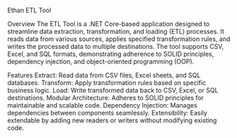 Ethan ETL Tool

Overview
The ETL Tool is a .NET Core-based application designed to streamline data extraction, transformation, and loading (ETL) processes. 
It reads data from various sources, applies specified transformation rules, and writes the processed data to multiple destinations. 
The tool supports CSV, Excel, and SQL formats, demonstrating adherence to SOLID principles, dependency injection, and object-oriented programming (OOP).

Features
Extract: Read data from CSV files, Excel sheets, and SQL databases.
Transform: Apply transformation rules based on specific business logic.
Load: Write transformed data back to CSV, Excel, or SQL destinations.
Modular Architecture: Adheres to SOLID principles for maintainable and scalable code.
Dependency Injection: Manages dependencies between components seamlessly.
Extensibility: Easily extendable by adding new readers or writers without modifying existing code.
